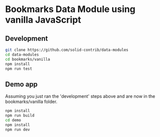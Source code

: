 # Bookmarks Data Module using vanilla JavaScript

## Development
```bash
git clone https://github.com/solid-contrib/data-modules
cd data-modules
cd bookmarks/vanilla
npm install
npm run test
```

## Demo app
Assuming you just ran the 'development' steps above and are now in the bookmarks/vanilla folder.
```bash
npm install
npm run build
cd demo
npm install
npm run dev
```